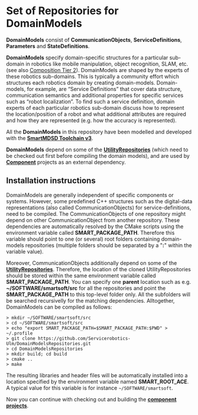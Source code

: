 # Set of Repositories for DomainModels

**DomainModels** consist of **CommunicationObjects**, **ServiceDefinitions**, **Parameters** and **StateDefinitions**.

**DomainModels** specify domain-specific structures for a particular sub-domain in robotics like mobile manipulation, object recognition, SLAM, etc. (see also [Composition Tier 2](http://robmosys.eu/wiki/general_principles:ecosystem:start)). DomainModels are shaped by the experts of these robotics sub-domains. This is typically a community effort which structures each robotics domain by creating domain-models. Domain-models, for example, are “Service Definitions” that cover data structure, communication semantics and additional properties for specific services such as “robot localization”. To find such a service definition, domain experts of each particular robotics sub-domain discuss how to represent the location/position of a robot and what additional attributes are required and how they are represented (e.g. how the accuracy is represented).

All the **DomainModels** in this repository have been modelled and developed with the [**SmartMDSD Toolchain v3**](http://robmosys.eu/wiki/baseline:environment_tools:smartsoft:smartmdsd-toolchain:start).

**DomainModels** depend on some of the [**UtilityRepositories**](https://github.com/Servicerobotics-Ulm/UtilityRepository) (which need to be checked out first before compiling the domain models), and are used by [**Component**](https://github.com/Servicerobotics-Ulm/ComponentRepository) projects as an external dependency.

## Installation instructions

DomainModels are generally independent of specific components or systems. However, some predefined C++ structures such as the digital-data representations (also called CommunicationObjects) for service-definitions, need to be compiled. The CommunicationObjects of one repository might depend on other CommunicationObject from another repository. These dependencies are automatically resolved by the CMake scripts using the environment variable called **SMART_PACKAGE_PATH**. Therefore this variable should point to one (or several) root folders containing domain-models repositories (multiple folders should be separated by a "**:**" within the variable value).

Moreover, CommunicationObjects additionally depend on some of the [**UtilityRepositories**](https://github.com/Servicerobotics-Ulm/UtilityRepository). Therefore, the location of the cloned UtilityRepositories should be stored within the same environment variable called **SMART_PACKAGE_PATH**. You can specify one **parent** location such as e.g. **~/SOFTWARE/smartsoft/src** for all the repositories and point the **SMART_PACKAGE_PATH** to this top-level folder only. All the subfolders will be searched recursivelly for the matching dependencies. Alltogether, DomainModels can be compiled as follows:

```
> mkdir ~/SOFTWARE/smartsoft/src
> cd ~/SOFTWARE/smartsoft/src
> echo "export SMART_PACKAGE_PATH=$SMART_PACKAGE_PATH:$PWD" > ~/.profile
> git clone https://github.com/Servicerobotics-Ulm/DomainModelsRepositories.git
> cd DomainModelsRepositories
> mkdir build; cd build
> cmake ..
> make
```

The resulting libraries and header files will be automatically installed into a location specified by the environment variable named **SMART_ROOT_ACE**. A typical value for this variable is for instance `~/SOFTWARE/smartsoft`.

Now you can continue with checking out and building the [**component projects**](https://github.com/Servicerobotics-Ulm/ComponentRepository).
